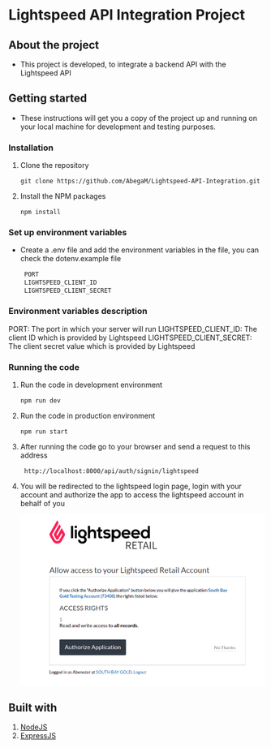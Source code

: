 # Lightspeed API Integration Project

## About the project 

* This project is developed, to integrate a backend API with the Lightspeed API

## Getting started 

* These instructions will get you a copy of the project up and running on your local machine for development and testing purposes.

### Installation 

1. Clone the repository 

   ```
   git clone https://github.com/AbegaM/Lightspeed-API-Integration.git
   ```

2. Install the NPM packages 

   ```
   npm install
   ```

### Set up environment variables 

* Create a .env file and add the environment variables in the file, you can check the dotenv.example file
  
  ```
   PORT
   LIGHTSPEED_CLIENT_ID
   LIGHTSPEED_CLIENT_SECRET
  
  ```

### Environment variables description

PORT: The port in which your server will run 
LIGHTSPEED_CLIENT_ID: The client ID which is provided by Lightspeed 
LIGHTSPEED_CLIENT_SECRET: The client secret value which is provided by Lightspeed


### Running the code 

1. Run the code in development environment

   ```
   npm run dev
   ```

2. Run the code in production environment 

   ```
   npm run start
   ```

3. After running the code go to your browser and send a request to this address 
  
   ```
    http://localhost:8000/api/auth/signin/lightspeed
   ```
4. You will be redirected to the lightspeed login page, login with your account and authorize the app to access the lightspeed account in behalf of you

   ![authorize](./public/authorize-lightspeed.png)


## Built with 

1. [NodeJS](https://nodejs.org/en/) 
2. [ExpressJS](https://expressjs.com/)
